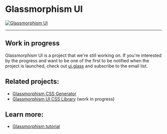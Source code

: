 # Glassmorphism UI

<a href="https://ui.glass/" target="_blank">
<img alt="Glassmorphism UI" src="https://s3.us-east-2.amazonaws.com/ui.glass/preview.png">
</a>

------

## Work in progress

Glassmorphism UI is a project that we're still working on. If you're interested by the progress and want to be one of the first to be notified when the project is launched, check out [ui.glass](https://ui.glass/) and subscribe to the email list.

## Related projects:

- [Glassmorphism CSS Generator](https://generator.ui.glass)
- [Glassmorphism UI CSS Library](https://ui.glass) (work in progress)

## Learn more:

- [Glassmorphism tutorial](https://themesberg.com/blog/glassmorphism/tutorial)
